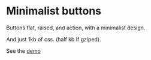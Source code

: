 # Minimalist buttons

Buttons flat, raised, and action, with a minimalist design.

And just 1kb of css. (half kb if gziped).

See the [demo](https://codepen.io/darlanmendonca/pen/vKqLOx)
